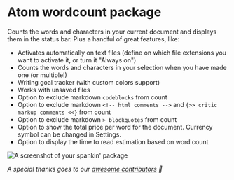 # Atom wordcount package

Counts the words and characters in your current document and displays them in the status bar. Plus a handful of great features, like:

  - Activates automatically on text files (define on which file extensions you want to activate it, or turn it "Always on")
  - Counts the words and characters in your selection when you have made one (or multiple!)
  - Writing goal tracker (with custom colors support)
  - Works with unsaved files
  - Option to exclude markdown `codeblocks` from count
  - Option to exclude markdown `<!-- html comments -->` and `{>> critic markup comments <<}` from count
  - Option to exclude markdown `> blockquotes` from count
  - Option to show the total price per word for the document. Currency symbol can be changed in Settings.
  - Option to display the time to read estimation based on word count


![A screenshot of your spankin' package](https://cloud.githubusercontent.com/assets/584259/19187373/62f97ad8-8c8b-11e6-85aa-1282f94f509b.gif)

*A special thanks goes to our [awesome contributors](https://github.com/OleMchls/atom-wordcount/graphs/contributors) 👏*
